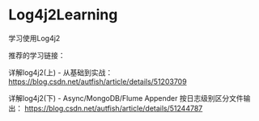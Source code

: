 # Log4j2Learning
学习使用Log4j2

推荐的学习链接：

详解log4j2(上) - 从基础到实战：
https://blog.csdn.net/autfish/article/details/51203709

详解log4j2(下) - Async/MongoDB/Flume Appender 按日志级别区分文件输出：
https://blog.csdn.net/autfish/article/details/51244787
